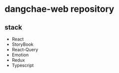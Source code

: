 # dangchae-web repository 

## stack
- React
- StoryBook
- React-Query
- Emotion
- Redux
- Typescript